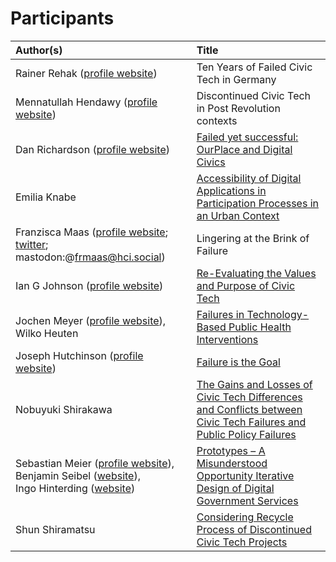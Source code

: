 # Participants

| Author(s)                                                    | Title                                                                                                               |
|:--------------------------------------------------------------|:---------------------------------------------------------------------------------------------------------------------|
| Rainer Rehak (<a href="https://www.weizenbaum-institut.de/portrait/p/rainer-rehak/">profile website</a>)                               | Ten Years of Failed Civic Tech in Germany                                                                 |
| Mennatullah Hendawy (<a href="https://sites.google.com/view/mennatullah-hendawy">profile website</a>)                               | Discontinued Civic Tech in Post Revolution contexts                                                                 |
| Dan Richardson (<a href="https://danrichardson.me/">profile website</a>)                                   | <a href='files/abstracts/01_DanRichardson_Failed_yet_successful__OurPlace_and_Digital_Civics.pdf'>Failed yet successful: OurPlace and Digital Civics</a>                                                                  |
| Emilia Knabe                                      | <a href="files/abstracts/08_Emilia Knabe.pdf">Accessibility of Digital Applications in Participation Processes in an Urban Context</a>                                 |
| Franzisca Maas (<a href="https://www.mcm.uni-wuerzburg.de/psyergo/team/franzisca-maas/">profile website</a>; <a href="https://twitter.com/FrMaas">twitter</a>; mastodon:@frmaas@hci.social)                                   | Lingering at the Brink of Failure                                                                                   |
| Ian G Johnson (<a href="https://openlab.ncl.ac.uk/people/ian-johnson/#bio">profile website</a>)                                    | <a href="files/abstracts/03_IanJohnson_Values and process in civic tech v.2.pdf">Re-Evaluating the Values and Purpose of Civic Tech</a>                                                                  |
| Jochen Meyer (<a href="https://www.offis.de/offis/person/jochen-meyer.html">profile website</a>), <br />Wilko Heuten                        | <a href="files/abstracts/04_JochenMeyer_Failures in Technology-Based Public Health Interventions.pdf">Failures in Technology-Based Public Health Interventions</a>                                                            |
| Joseph Hutchinson (<a href="https://openlab.ncl.ac.uk/people/joseph-hutchinson/">profile website</a>)                                | <a href="https://vimeo.com/801318432/dd8bdf4b5e">Failure is the Goal</a>                                                                                                  |
| Nobuyuki Shirakawa                                | <a href="files/abstracts/09_NobuyukiShirakawa_Workshop at CHI'23_Nobuyuki_SHIRAKAWA-proposal.pdf">The Gains and Losses of Civic Tech Differences and Conflicts between Civic Tech Failures and Public Policy Failures |
| Sebastian Meier (<a href="https://www.fh-potsdam.de/hochschule-netzwerk/personen/sebastian-meier">profile website</a>),<br />Benjamin Seibel (<a href="https://citylab-berlin.org/en/team/">website</a>), <br />Ingo Hinterding (<a href="https://citylab-berlin.org/en/team/">website</a>) | <a href="files/abstracts/06_SebastianMeier_prototypes-23-meier-et-al.pdf">Prototypes – A Misunderstood Opportunity Iterative Design of Digital Government Services</a>                            |
| Shun Shiramatsu                                   | <a href="files/abstracts/07_ShunShiramatsu_2023civictech.pdf">Considering Recycle Process of Discontinued Civic Tech Projects</a>                                                     |